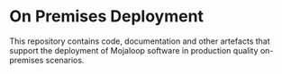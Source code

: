 # On Premises Deployment
This repository contains code, documentation and other artefacts that support the deployment of Mojaloop software in production quality on-premises scenarios.


